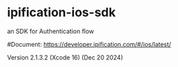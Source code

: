 # ipification-ios-sdk
an SDK for Authentication flow

#Document: https://developer.ipification.com/#/ios/latest/

Version 2.1.3.2 (Xcode 16) (Dec 20 2024)
